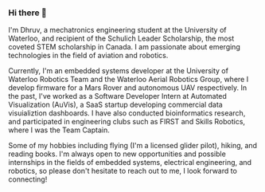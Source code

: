 ### Hi there 👋

<!--
**upadhyaydhruv/upadhyaydhruv** is a ✨ _special_ ✨ repository because its `README.md` (this file) appears on your GitHub profile.
-->


I'm Dhruv, a mechatronics engineering student at the University of Waterloo, and recipient of the Schulich Leader Scholarship, the most coveted STEM scholarship in Canada. I am passionate about emerging technologies in the field of aviation and robotics.

Currently, I'm an embedded systems developer at the University of Waterloo Robotics Team and the Waterloo Aerial Robotics Group, where I develop firmware for a Mars Rover and autonomous UAV respectively. In the past, I've worked as a Software Developer Intern at Automated Visualization (AuVis), a SaaS startup developing commercial data visuializtion dashboards. I have also conducted bioinformatics research, and participated in engineering clubs such as FIRST and Skills Robotics, where I was the Team Captain.

Some of my hobbies including flying (I'm a licensed glider pilot), hiking, and reading books. I'm always open to new opportunities and possible internships in the fields of embedded systems, electrical engineering, and robotics, so please don't hesitate to reach out to me, I look forward to connecting! 
